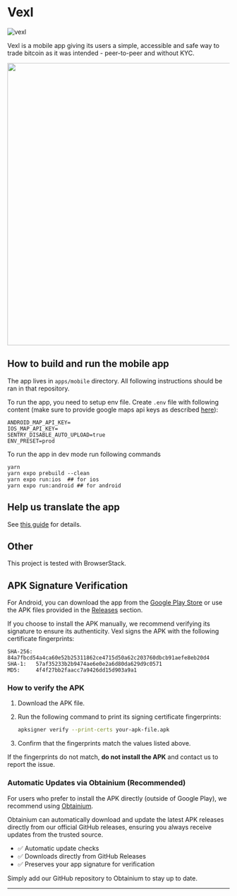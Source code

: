 # Vexl

![vexl](vexl.jpg)

Vexl is a mobile app giving its users a simple, accessible and safe way to trade bitcoin as it was intended - peer-to-peer and without KYC.

<a href="https://www.youtube.com/watch?v=7RbfJZloriQ"><img src="https://img.youtube.com/vi/7RbfJZloriQ/maxresdefault.jpg" width="640"></a>

## How to build and run the mobile app

The app lives in `apps/mobile` directory. All following instructions should be ran in that repository.

To run the app, you need to setup env file. Create `.env` file with following content (make sure to provide google maps api keys as described [here](https://developers.google.com/maps/documentation/javascript/get-api-key)):

```
ANDROID_MAP_API_KEY=
IOS_MAP_API_KEY=
SENTRY_DISABLE_AUTO_UPLOAD=true
ENV_PRESET=prod
```

To run the app in dev mode run following commands

```
yarn
yarn expo prebuild --clean
yarn expo run:ios  ## for ios
yarn expo run:android ## for android
```

## Help us translate the app

See [this guide](docs/how_to_help_transalte.md) for details.

## Other

This project is tested with BrowserStack.

## APK Signature Verification

For Android, you can download the app from the [Google Play Store](https://play.google.com/store/apps/details?id=your.package.id) or use the APK files provided in the [Releases](https://github.com/vexl-it/vexl/releases) section.

If you choose to install the APK manually, we recommend verifying its signature to ensure its authenticity. Vexl signs the APK with the following certificate fingerprints:

```
SHA-256: 84a7fbcd54a4ca60e52b25311862ce4715d50a62c203760dbcb91aefe8eb20d4
SHA-1:   57af35233b2b9474ae6e0e2a6d80da629d9c0571
MD5:     4f4f27bb2faacc7a9426dd15d903a9a1
```

### How to verify the APK

1. Download the APK file.

2. Run the following command to print its signing certificate fingerprints:

   ```bash
   apksigner verify --print-certs your-apk-file.apk
   ```

3. Confirm that the fingerprints match the values listed above.

If the fingerprints do not match, **do not install the APK** and contact us to report the issue.

### Automatic Updates via Obtainium (Recommended)

For users who prefer to install the APK directly (outside of Google Play), we recommend using [Obtainium](https://github.com/ImranR98/Obtainium).

Obtainium can automatically download and update the latest APK releases directly from our official GitHub releases, ensuring you always receive updates from the trusted source.

- ✅ Automatic update checks
- ✅ Downloads directly from GitHub Releases
- ✅ Preserves your app signature for verification

Simply add our GitHub repository to Obtainium to stay up to date.

---
